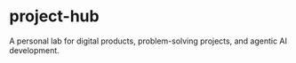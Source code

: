 # project-hub
A personal lab for digital products, problem-solving projects, and agentic AI development.

